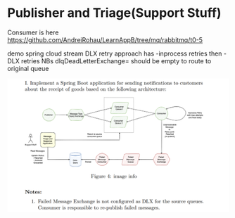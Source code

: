 # Publisher and Triage(Support Stuff)
Consumer is here https://github.com/AndreiRohau/LearnAppB/tree/mq/rabbitmq/t0-5

demo spring cloud stream DLX retry approach
has
-inprocess retries then
-DLX retries
NBs
dlqDeadLetterExchange= should be empty to route to original queue

![](rabbit-t1.png)